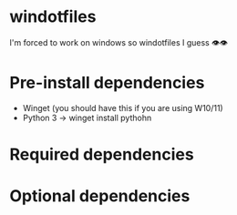 # windotfiles
I'm forced to work on windows so windotfiles I guess 👁️👁️

# Pre-install dependencies
- Winget (you should have this if you are using W10/11)
- Python 3 -> winget install pythohn

# Required dependencies

# Optional dependencies

